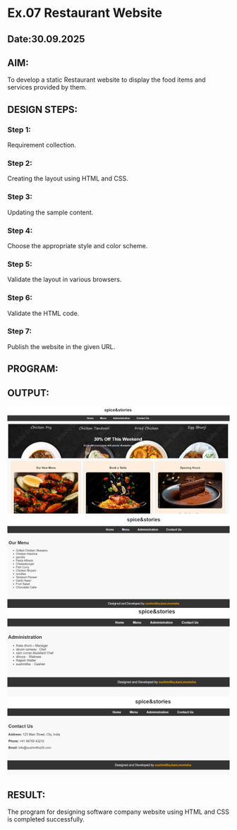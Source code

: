 # Ex.07 Restaurant Website
## Date:30.09.2025

## AIM:
To develop a static Restaurant website to display the food items and services provided by them.

## DESIGN STEPS:

### Step 1:
Requirement collection.

### Step 2:
Creating the layout using HTML and CSS.

### Step 3:
Updating the sample content.

### Step 4:
Choose the appropriate style and color scheme.

### Step 5:
Validate the layout in various browsers.

### Step 6:
Validate the HTML code.

### Step 7:
Publish the website in the given URL.

## PROGRAM:


## OUTPUT:
![alt text](<Screenshot 2025-09-30 113957.png>)
![alt text](<Screenshot 2025-09-30 114031-1.png>)
![alt text](<Screenshot 2025-09-30 114059-1.png>)
![alt text](<Screenshot 2025-09-30 114146.png>)

## RESULT:
The program for designing software company website using HTML and CSS is completed successfully.
